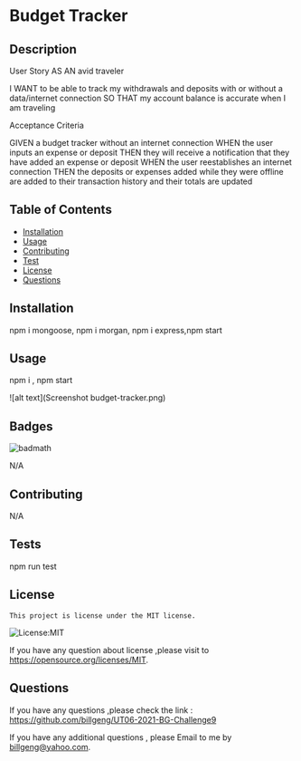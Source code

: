 # Budget Tracker

## Description

User Story
AS AN avid traveler

I WANT to be able to track my withdrawals and deposits with or without a data/internet connection
SO THAT my account balance is accurate when I am traveling

Acceptance Criteria

GIVEN a budget tracker without an internet connection
WHEN the user inputs an expense or deposit
THEN they will receive a notification that they have added an expense or deposit
WHEN the user reestablishes an internet connection
THEN the deposits or expenses added while they were offline are added to their transaction history and their totals are updated

## Table of Contents

- [Installation](#installation)
- [Usage](#usage)
- [Contributing](#contributing)
- [Test](#tests)
- [License](#license)
- [Questions](#questions)

## Installation

npm i mongoose, npm i morgan, npm i express,npm start

## Usage

npm i , npm start

![alt text](Screenshot budget-tracker.png)


## Badges

![badmath](https://img.shields.io/github/languages/top/nielsenjared/badmath)

N/A

## Contributing

N/A

## Tests

npm run test

## License

    This project is license under the MIT license.

![License:MIT](https://img.shields.io/badge/License-MIT-brightgreen)

If you have any question about license ,please visit to https://opensource.org/licenses/MIT.

## Questions

If you have any questions ,please check the link : https://github.com/billgeng/UT06-2021-BG-Challenge9

If you have any additional questions , please Email to me by billgeng@yahoo.com.
